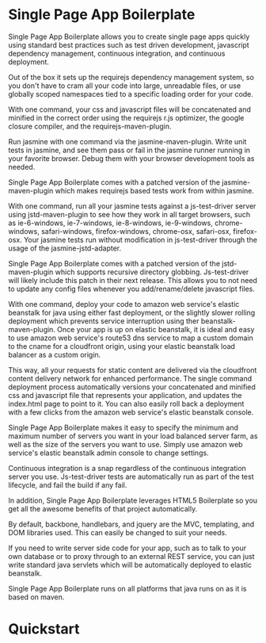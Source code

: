 Single Page App Boilerplate
===========================

Single Page App Boilerplate allows you to create single page apps quickly using standard best practices such as 
test driven development, javascript dependency management, continuous integration, and continuous deployment.

Out of the box it sets up the requirejs dependency management system, so you don't have to cram all your code into large, unreadable files, or use globally scoped namespaces tied to a specific loading order for your code.

With one command, your css and javascript files will be concatenated and minified in the correct order using the requirejs r.js optimizer, the google closure compiler, and the requirejs-maven-plugin.

Run jasmine with one command via the jasmine-maven-plugin.  Write unit tests in jasmine, and see them pass or fail in the jasmine runner running in your favorite browser.  Debug them with your browser development tools as needed.

Single Page App Boilerplate comes with a patched version of the jasmine-maven-plugin which makes requirejs based tests work from within jasmine.

With one command, run all your jasmine tests against a js-test-driver server using jstd-maven-plugin to see how they work in all target browsers, such as ie-6-windows, ie-7-windows, ie-8-windows, ie-9-windows, chrome-windows, safari-windows, firefox-windows, chrome-osx, safari-osx, firefox-osx.  Your jasmine tests run without modification in js-test-driver through the usage of the jasmine-jstd-adapter.

Single Page App Boilerplate comes with a patched version of the jstd-maven-plugin which supports recursive directory globbing.  Js-test-driver will likely include this patch in their next release.  This allows you to not need to update any config files whenever you add/rename/delete javascript files.

With one command, deploy your code to amazon web service's elastic beanstalk for java using either fast deployment, or the slightly slower rolling deployment which prevents service interruption using ther beanstalk-maven-plugin.  Once your app is up on elastic beanstalk, it is ideal and easy to use amazon web service's route53 dns service to map a custom domain to the cname for a cloudfront origin, using your elastic beanstalk load balancer as a custom origin.  

This way, all your requests for static content are delivered via the cloudfront content delivery network for enhanced performance.  The single command deployment process automatically versions your concatenated and minified css and javascript file that represents your application, and updates the index.html page to point to it.  You can also easily roll back a deployment with a few clicks from the amazon web service's elastic beanstalk console.

Single Page App Boilerplate makes it easy to specify the minimum and maximum number of servers you want in your load balanced server farm, as well as the size of the servers you want to use.  Simply use amazon web service's elastic beanstalk admin console to change settings.

Continuous integration is a snap regardless of the continuous integration server you use.  Js-test-driver tests are automatically run as part of the test lifecycle, and fail the build if any fail.

In addition, Single Page App Boilerplate leverages HTML5 Boilerplate so you get all the awesome benefits of that project automatically.

By default, backbone, handlebars, and jquery are the MVC, templating, and DOM libraries used.  This can easily be changed to suit your needs.

If you need to write server side code for your app, such as to talk to your own database or to proxy through to an external REST service, you can just write standard java servlets which will be automatically deployed to elastic beanstalk.

Single Page App Boilerplate runs on all platforms that java runs on as it is based on maven.

Quickstart
==========

